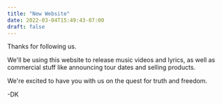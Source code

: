 ```yaml
---
title: "New Website"
date: 2022-03-04T15:49:43-07:00
draft: false
---
```


Thanks for following us.

We'll be using this website to release music videos and lyrics, as well as commercial stuff like announcing tour dates and selling products.

We're excited to have you with us on the quest for truth and freedom.

-DK
